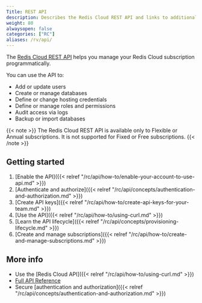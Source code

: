 ```yaml
---
Title: REST API
description: Describes the Redis Cloud REST API and links to additional info.
weight: 80
alwaysopen: false
categories: ["RC"]
aliases: /rv/api/
---
```


The [Redis Cloud REST API]((https://api.redislabs.com/v1/swagger-ui.html)) helps you manage your Redis Cloud subscription programmatically.

You can use the API to:

- Add or update users  
- Create or manage databases  
- Define or change hosting credentials  
- Define or manage roles and permissions  
- Audit access via logs  
- Backup or import databases  

{{< note >}}
The Redis Cloud REST API is available only to Flexible or Annual subscriptions.  It is not supported for Fixed or Free subscriptions.
{{< /note >}}

## Getting started

1. [Enable the API]({{< relref  "/rc/api/how-to/enable-your-account-to-use-api.md" >}})
1. [Authenticate and authorize]({{< relref  "/rc/api/concepts/authentication-and-authorization.md" >}})
1. [Create API keys]({{< relref  "/rc/api/how-to/create-api-keys-for-your-team.md" >}})
1. [Use the API]({{< relref  "/rc/api/how-to/using-curl.md" >}})
1. [Learn the API lifecycle]({{< relref  "/rc/api/concepts/provisioning-lifecycle.md" >}})
1. [Create and manage subscriptions]({{< relref  "/rc/api/how-to/create-and-manage-subscriptions.md" >}})

## More info

- Use the [Redis Cloud API]({{< relref  "/rc/api/how-to/using-curl.md" >}})
- [Full API Reference](https://api.redislabs.com/v1/swagger-ui.html)
- Secure [authentication and authorization]({{< relref  "/rc/api/concepts/authentication-and-authorization.md" >}})
